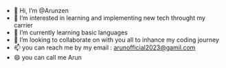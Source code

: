 - 👋 Hi, I’m @Arunzen
- 👀 I’m interested in learning and implementing new tech throught my carrier
- 🌱 I’m currently learning basic languages 
- 💞️ I’m looking to collaborate on with you all to inhance my coding journey
- 📫 you can reach me by my email : arunofficial2023@gamil.com
- 😄 you can call me Arun


<!---
Arunzen/Arunzen is a ✨ special ✨ repository because its `README.md` (this file) appears on your GitHub profile.
You can click the Preview link to take a look at your changes.
--->
